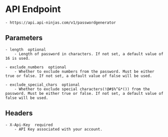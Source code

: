 


# API Endpoint

    - https://api.api-ninjas.com/v1/passwordgenerator

## Parameters

    - length  optional
        - Length of password in characters. If not set, a default value of 16 is used.

    - exclude_numbers  optional
        - Whether to exclude numbers from the password. Must be either true or false. If not set, a default value of false will be used.

    - exclude_special_chars  optional
        - Whether to exclude special characters(!@#$%^&*()) from the password. Must be either true or false. If not set, a default value of false will be used.

## Headers

    - X-Api-Key  required
        - API Key associated with your account.
